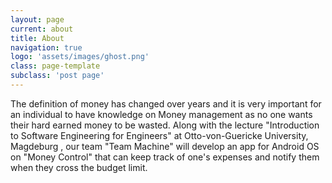 ```yaml
---
layout: page
current: about
title: About
navigation: true
logo: 'assets/images/ghost.png'
class: page-template
subclass: 'post page'
---
```


The definition of money has changed over years and it is very important for an individual to have knowledge on Money management as no one wants their hard earned money to be wasted. Along with the lecture "Introduction to Software Engineering for Engineers" at Otto-von-Guericke University, Magdeburg , our team "Team Machine" will develop an app for Android OS on "Money Control" that can keep track of one's expenses and notify them when they cross the budget limit. 




